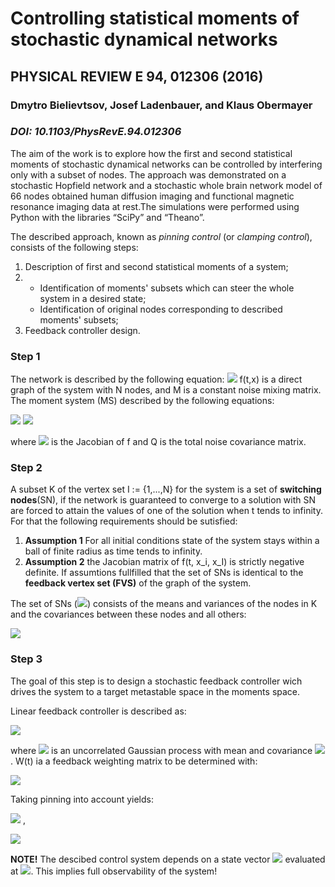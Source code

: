 # Controlling statistical moments of stochastic dynamical networks
## PHYSICAL REVIEW E 94, 012306 (2016)
### Dmytro Bielievtsov, Josef Ladenbauer, and Klaus Obermayer
### _DOI: 10.1103/PhysRevE.94.012306_


The aim of the work is to explore how the first and second statistical moments of stochastic dynamical networks can be controlled by interfering only with a subset of nodes. The approach was demonstrated on a stochastic Hopfield network and a stochastic whole brain network model of 66 nodes obtained human diffusion imaging and functional magnetic resonance imaging data at rest.The simulations were performed using Python with the libraries “SciPy” and “Theano”. 


The described approach, known as _pinning control_ (or _clamping control_), consists of the following steps:
1. Description of first and second statistical moments of a system;
2.
   * Identification of moments' subsets which can steer the whole system in a desired state;
   * Identification of original nodes corresponding to described moments' subsets;
3. Feedback controller design. 


### Step 1
The network is described by the following equation: 
<img src="https://render.githubusercontent.com/render/math?math=\dot{x}=f(t,x) %2B M\eta(t) ">
f(t,x) is a direct graph of the system with N nodes, and M is a constant noise mixing matrix. The moment system (MS) described by the following equations:

<img src="https://render.githubusercontent.com/render/math?math=\dot{\mu}=f(t,\mu) %2B\frac{1}{2}\nabla\nabla f(t,\mu)C  ">

<img src="https://render.githubusercontent.com/render/math?math=\dot{C}=\nabla f(t,\mu)C %2B C \nabla f(t,\mu) %2B Q ">

where  <img src="https://render.githubusercontent.com/render/math?math=\nabla f(t,\mu)"> is the Jacobian of f and Q is the total noise covariance matrix. 


### Step 2
 A subset K of the vertex set I := {1,...,N} for the system is a set of __switching nodes__(SN), if the network is guaranteed to converge to a solution with SN are forced to attain the values of one of the solution when t tends to infinity. For that the following requirements should be sutisfied:
1. __Assumption 1__  For all initial conditions state of the system stays within a ball of finite radius as time tends to infinity.
2. __Assumption 2__ the Jacobian matrix of f(t, x_i, x_I) is strictly negative definite.
If assumtions fullfilled that the set of SNs is identical to the __feedback vertex set (FVS)__ of the graph of the system. 

The set of SNs (<img src="https://render.githubusercontent.com/render/math?math=K^*">) consists of the means and variances of the nodes in K and  the covariances between these nodes and all others:

<img src="https://render.githubusercontent.com/render/math?math=K^*=\{\mu_i, C_{i,j}, C_{j,i}: j\in K, i\in I\}">


### Step 3

The goal of this step is to  design a stochastic feedback controller wich drives the system to a target metastable space in the moments space. 

 Linear feedback controller is described as:

<img src="https://render.githubusercontent.com/render/math?math=u_K (t, x_J (t) ):=\[\mu_g (t)+ C^{\frac{1}{2}}_g (t)\nu_g (t)\] %2B W(t)^T x_J (t)">

where
<img src="https://render.githubusercontent.com/render/math?math=[\mu_g (t)+ C^{\frac{1}{2}}_g (t)\nu_g (t)\] )">  is an
uncorrelated Gaussian process with mean and covariance <img src="https://render.githubusercontent.com/render/math?math=\mu_g (t), C_g (t)"> . W(t) ia a feedback weighting matrix to be determined with:

<img src="https://render.githubusercontent.com/render/math?math=W(t)=C^{-1}_{JJ}C^*_{JK}(t) )"> 

Taking pinning into account yields:

<img src="https://render.githubusercontent.com/render/math?math=\dot{\mu_J}=f_J %2B \frac{1}{2}\nabla\nabla f_JC"> ,




<img src="https://render.githubusercontent.com/render/math?math=\dot{C_JJ}=\nabla_J f_JC_JJ %2B C_JJ\nabla_J f^T_J  %2B Q_JJ %2B \nabla_K f_JC_KJ %2B C_KJ \nabla_K F^T_J)"> 


__NOTE!__ The descibed control system depends on a state vector <img src="https://render.githubusercontent.com/render/math?math=x_J(t)"> evaluated at  <img src="https://render.githubusercontent.com/render/math?math=x-\mu">. This implies full observability of the system!  




